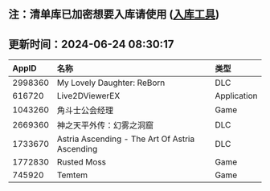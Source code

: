 ## 注：清单库已加密想要入库请使用 ([入库工具](https://github.com/BlankTMing/ManifestAutoUpdate/releases))

## 更新时间：2024-06-24 08:30:17
| AppID | 名称 | 类型  |
| :-------------------- | :----------------------------- | :----------- |
| 2998360 | My Lovely Daughter: ReBorn| DLC |
| 616720 | Live2DViewerEX| Application |
| 1043260 | 角斗士公会经理| Game |
| 2669360 | 神之天平外传：幻雾之洞窟| DLC |
| 1733670 | Astria Ascending - The Art Of Astria Ascending| DLC |
| 1772830 | Rusted Moss| Game |
| 745920 | Temtem| Game |
